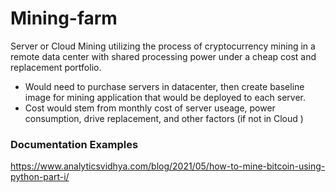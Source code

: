 # Mining-farm
Server or Cloud Mining utilizing the process of cryptocurrency mining in a remote data center with shared processing power under a cheap cost and replacement portfolio. 

* Would need to purchase servers in datacenter, then create baseline image for mining application that would be deployed to each server.
* Cost would stem from monthly cost of server useage, power consumption, drive replacement, and other factors (if not in Cloud )

### Documentation Examples
https://www.analyticsvidhya.com/blog/2021/05/how-to-mine-bitcoin-using-python-part-i/
